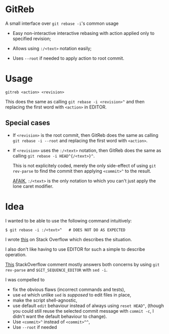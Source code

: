 GitReb
======

[my question]: http://stackoverflow.com/q/42401478/6261350
[script by jezz]: http://stackoverflow.com/a/19267103/6261350

A small interface over `git rebase -i`'s common usage

- Easy non-interactive interactive rebasing
  with action applied only to specified revision;

- Allows using `:/<text>` notation easily;

- Uses `--root` if needed to apply action to root commit.

Usage
=====

    gitreb <action> <revision>

This does the same as calling `git rebase -i <revision>^`
and then replacing the first word with `<action>` in EDITOR.

Special cases
-------------

- If `<revision>` is the root commit,
  then GitReb does the same as calling
  `git rebase -i --root` and replacing
  the first word with `<action>`.

- If `<revision>` uses the `:/<text>` notation,
  then GitReb does the same as calling
  `git rebase -i HEAD^{/<text>}^`.

  This is not explicitely coded, merely the only side-effect
  of using `git rev-parse` to find the commit
  then applying `<commit>^` to the result.

  [AFAIK][my question], `:/<text>` is the only notation
  to which you can't just apply the lone caret modifier.

Idea
====

I wanted to be able to use the following command intuitively:

    $ git rebase -i :/<text>^   # DOES NOT DO AS EXPECTED

I wrote [this][my question] on Stack Overflow
which describes the situation.

I also don't like having to use EDITOR
for such a simple to describe operation.

[This][script by jezz] StackOverflow comment
mostly answers both concerns by using `git rev-parse`
and `$GIT_SEQUENCE_EDITOR` with `sed -i`.

I was compelled to

- fix the obvious flaws (incorrect commands and tests),
- use `ed` which unlike `sed` is *supposed* to edit files in place,
- make the script shell-agnostic,
- use default `edit` behaviour instead of always using `reset HEAD^`,
  (though you could still reuse the selected commit message with
   `commit -c`, I didn't want the default behaviour to change).
- Use `<commit>^` instead of `<commit>^^`,
- Use `--root` if needed
